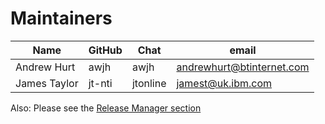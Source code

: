 Maintainers
===========

| Name                      | GitHub           | Chat           | email                               |
|---------------------------|------------------|----------------|-------------------------------------|
| Andrew Hurt               | awjh             | awjh           | andrewhurt@btinternet.com           |
| James Taylor              | jt-nti           | jtonline       | jamest@uk.ibm.com                   |

Also: Please see the [Release Manager section](https://github.com/hyperledger/fabric/blob/master/MAINTAINERS.md)